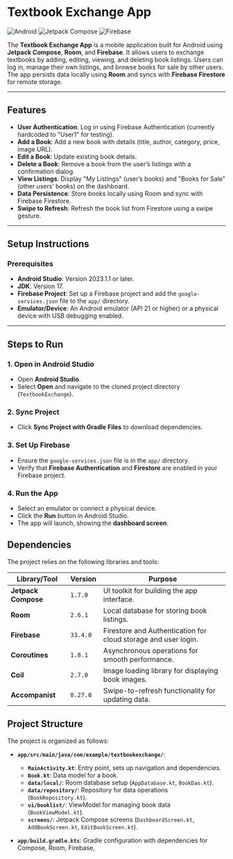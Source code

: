 # Textbook Exchange App

![Android](https://img.shields.io/badge/Platform-Android-green) ![Jetpack Compose](https://img.shields.io/badge/Built%20With-Jetpack%20Compose-blue) ![Firebase](https://img.shields.io/badge/Backend-Firebase-orange)

The **Textbook Exchange App** is a mobile application built for Android using **Jetpack Compose**, **Room**, and **Firebase**. It allows users to exchange textbooks by adding, editing, viewing, and deleting book listings. Users can log in, manage their own listings, and browse books for sale by other users. The app persists data locally using **Room** and syncs with **Firebase Firestore** for remote storage.

---

## Features

- **User Authentication**: Log in using Firebase Authentication (currently hardcoded to "User1" for testing).
- **Add a Book**: Add a new book with details (title, author, category, price, image URL).
- **Edit a Book**: Update existing book details.
- **Delete a Book**: Remove a book from the user’s listings with a confirmation dialog.
- **View Listings**: Display "My Listings" (user’s books) and "Books for Sale" (other users’ books) on the dashboard.
- **Data Persistence**: Store books locally using Room and sync with Firebase Firestore.
- **Swipe to Refresh**: Refresh the book list from Firestore using a swipe gesture.

---

## Setup Instructions

### Prerequisites

- **Android Studio**: Version 2023.1.1 or later.
- **JDK**: Version 17.
- **Firebase Project**: Set up a Firebase project and add the `google-services.json` file to the `app/` directory.
- **Emulator/Device**: An Android emulator (API 21 or higher) or a physical device with USB debugging enabled.

---

## Steps to Run

### 1. Open in Android Studio
- Open **Android Studio**.
- Select **Open** and navigate to the cloned project directory (`TextbookExchange`).

### 2. Sync Project
- Click **Sync Project with Gradle Files** to download dependencies.

### 3. Set Up Firebase
- Ensure the `google-services.json` file is in the `app/` directory.
- Verify that **Firebase Authentication** and **Firestore** are enabled in your Firebase project.

### 4. Run the App
- Select an emulator or connect a physical device.
- Click the **Run** button in Android Studio.
- The app will launch, showing the **dashboard screen**.

## Dependencies

The project relies on the following libraries and tools:

| Library/Tool         | Version   | Purpose                                |
|----------------------|-----------|----------------------------------------|
| **Jetpack Compose**  | `1.7.0`   | UI toolkit for building the app interface. |
| **Room**             | `2.6.1`   | Local database for storing book listings. |
| **Firebase**         | `33.4.0`  | Firestore and Authentication for cloud storage and user login. |
| **Coroutines**       | `1.8.1`   | Asynchronous operations for smooth performance. |
| **Coil**             | `2.7.0`   | Image loading library for displaying book images. |
| **Accompanist**      | `0.27.0`  | Swipe-to-refresh functionality for updating data. |

## Project Structure

The project is organized as follows:

- **`app/src/main/java/com/example/textbookexchange/`**:
  - **`MainActivity.kt`**: Entry point, sets up navigation and dependencies.
  - **`Book.kt`**: Data model for a book.
  - **`data/local/`**: Room database setup (`AppDatabase.kt`, `BookDao.kt`).
  - **`data/repository/`**: Repository for data operations (`BookRepository.kt`).
  - **`ui/booklist/`**: ViewModel for managing book data (`BookViewModel.kt`).
  - **`screens/`**: Jetpack Compose screens (`DashboardScreen.kt`, `AddBookScreen.kt`, `EditBookScreen.kt`).

- **`app/build.gradle.kts`**: Gradle configuration with dependencies for Compose, Room, Firebase,

